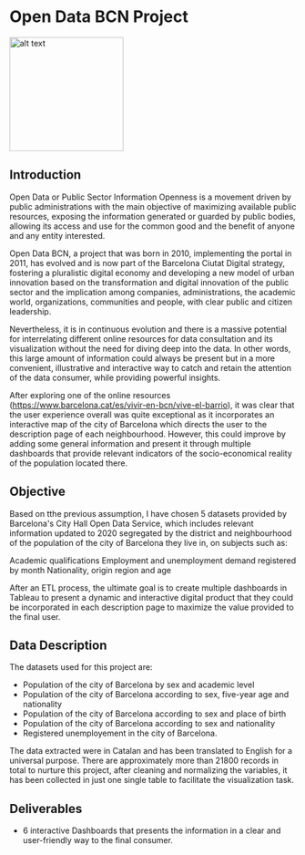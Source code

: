 # Open Data BCN Project

<img src="https://media.giphy.com/media/h8HgkqabhYyq8iRSp0/giphy.gif" alt="alt text" width="200" height="200">


## Introduction

Open Data or Public Sector Information Openness is a movement driven by public administrations with the main objective of maximizing available public resources, exposing the information generated or guarded by public bodies, allowing its access and use for the common good and the benefit of anyone and any entity interested.

Open Data BCN, a project that was born in 2010, implementing the portal in 2011, has evolved and is now part of the Barcelona Ciutat Digital strategy, fostering a pluralistic digital economy and developing a new model of urban innovation based on the transformation and digital innovation of the public sector and the implication among companies, administrations, the academic world, organizations, communities and people, with clear public and citizen leadership. 

Nevertheless, it is in continuous evolution and there is a massive potential for interrelating different online resources for data consultation and its visualization without the need for diving deep into the data. In other words, this large amount of information could always be present but in a more convenient, illustrative and interactive way to catch and retain the attention of the data consumer, while providing powerful insights.

After exploring one of the online resources (https://www.barcelona.cat/es/vivir-en-bcn/vive-el-barrio), it was clear that the user experience overall was quite exceptional as it incorporates an interactive map of the city of Barcelona which directs the user to the description page of each neighbourhood. However, this could improve by adding some general information and present it through multiple dashboards that provide relevant indicators of the socio-economical reality of the population located there.

## Objective

Based on tthe previous assumption, I have chosen 5 datasets provided by Barcelona's City Hall Open Data Service, which includes relevant information updated to 2020 segregated by the district and neighbourhood of the population of the city of Barcelona they live in, on subjects such as:

Academic qualifications
Employment and unemployment demand registered by month
Nationality, origin region and age 

After an ETL process, the ultimate goal is to create multiple dashboards in Tableau to present a dynamic and interactive digital product that they could be incorporated in each description page to maximize the value provided to the final user.

## Data Description

The datasets used for this project are:

- Population of the city of Barcelona by sex and academic level
- Population of the city of Barcelona according to sex, five-year age and nationality
- Population of the city of Barcelona according to sex and place of birth
- Population of the city of Barcelona according to sex and nationality
- Registered unemployement in the city of Barcelona.

The data extracted were in Catalan and has been translated to English for a universal purpose. There are approximately more than 21800 records in total to nurture this project, after cleaning and normalizing the variables, it has been collected in just one single table to facilitate the visualization task.

## Deliverables

- 6 interactive Dashboards that presents the information in a clear and user-friendly way to the final consumer.
